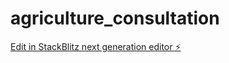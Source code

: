 # agriculture_consultation

[Edit in StackBlitz next generation editor ⚡️](https://stackblitz.com/~/github.com/Karthik7090/agriculture_consultation)